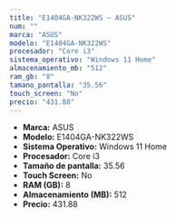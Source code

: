 ```yaml
---
title: "E1404GA-NK322WS — ASUS"
num: ""
marca: "ASUS"
modelo: "E1404GA-NK322WS"
procesador: "Core i3"
sistema_operativo: "Windows 11 Home"
almacenamiento_mb: "512"
ram_gb: "8"
tamano_pantalla: "35.56"
touch_screen: "No"
precio: "431.88"
---
```

<ul>
<li><strong>Marca:</strong> ASUS</li>
<li><strong>Modelo:</strong> E1404GA-NK322WS</li>
<li><strong>Sistema Operativo:</strong> Windows 11 Home</li>
<li><strong>Procesador:</strong> Core i3 </li>
<li><strong>Tamaño de pantalla:</strong> 35.56</li>
<li><strong>Touch Screen:</strong> No</li>
<li><strong>RAM (GB):</strong> 8</li>
<li><strong>Almacenamiento (MB):</strong> 512</li>
<li><strong>Precio:</strong> 431.88</li>
</ul>